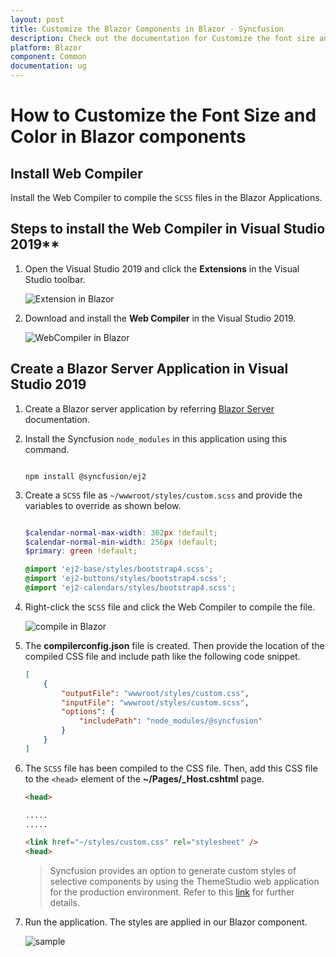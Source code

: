 ```yaml
---
layout: post
title: Customize the Blazor Components in Blazor - Syncfusion
description: Check out the documentation for Customize the font size and color in Syncfusion Blazor Components in Blazor
platform: Blazor
component: Common
documentation: ug
---
```


# How to Customize the Font Size and Color in Blazor components

## Install Web Compiler

Install the Web Compiler to compile the `SCSS` files in the Blazor Applications.

## Steps to install the Web Compiler in Visual Studio 2019**

1. Open the Visual Studio 2019 and click the **Extensions** in the Visual Studio toolbar.

    ![Extension in Blazor](../images/extensions.png)

2. Download and install the **Web Compiler** in the Visual Studio 2019.

    ![WebCompiler in Blazor](../images/webcompiler.png)

## Create a Blazor Server Application in Visual Studio 2019

1. Create a Blazor server application by referring [Blazor Server](../../getting-started/blazor-server-side-visual-studio/) documentation.

2. Install the Syncfusion `node_modules` in this application using this command.

    ```

    npm install @syncfusion/ej2

    ```

3. Create a `SCSS` file as `~/wwwroot/styles/custom.scss` and provide the variables to override as shown below.

    ``` scss

    $calendar-normal-max-width: 362px !default;
    $calendar-normal-min-width: 256px !default;
    $primary: green !default;

    @import 'ej2-base/styles/bootstrap4.scss';
    @import 'ej2-buttons/styles/bootstrap4.scss';
    @import 'ej2-calendars/styles/bootstrap4.scss';

    ```

4. Right-click the `SCSS` file and click the Web Compiler to compile the file.

    ![compile in Blazor](../images/compile.png)

5. The **compilerconfig.json** file is created. Then provide the location of the compiled CSS file and include path like the following code snippet.

    ```json
    [
        {
            "outputFile": "wwwroot/styles/custom.css",
            "inputFile": "wwwroot/styles/custom.scss",
            "options": {
                "includePath": "node_modules/@syncfusion"
            }
        }
    ]
    ```

6. The `SCSS` file has been compiled to the CSS file. Then, add this CSS file to the `<head>` element of the **~/Pages/_Host.cshtml** page.

    ```html
    <head>

    .....
    .....

    <link href="~/styles/custom.css" rel="stylesheet" />
    <head>

    ```

    > Syncfusion provides an option to generate custom styles of selective components by using the ThemeStudio web application for the production environment. Refer to this [link](http://ej2.syncfusion.com/themestudio/) for further details.

7. Run the application. The styles are applied in our Blazor component.

    ![sample](../images/sample.png)